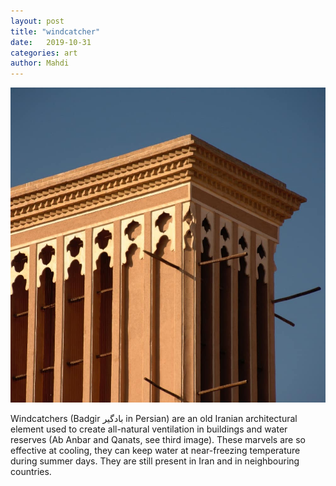 ```yaml
---
layout: post
title: "windcatcher"
date:   2019-10-31
categories: art
author: Mahdi
---
```


![windcatcher](/img/arts/windcatcher.jpg)

<span class='image-details'>
Windcatchers (Badgir بادگیر in Persian) are an old Iranian architectural element used to create all-natural ventilation in buildings and water reserves (Ab Anbar and Qanats, see third image). These marvels are so effective at cooling, they can keep water at near-freezing temperature during summer days. They are still present in Iran and in neighbouring countries.
</span>
